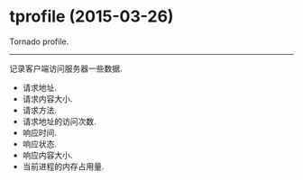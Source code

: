 # tprofile (2015-03-26)
Tornado profile.
***

记录客户端访问服务器一些数据.

* 请求地址.
* 请求内容大小.
* 请求方法.
* 请求地址的访问次数.
* 响应时间.
* 响应状态.
* 响应内容大小.
* 当前进程的内存占用量.